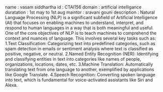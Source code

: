 name : vasam siddhartha
id : CTAI156
domain : artificial intelligance
duratation : 1st may to 1st aug
maintor : sravani gouni
description :
Natural Language Processing (NLP) is a significant subfield of Artificial Intelligence (AI) that focuses on enabling machines to understand, interpret, and respond to human languages in a way that is both meaningful and useful.
One of the core objectives of NLP is to teach machines to comprehend the context and nuances of language. This involves several key tasks such as:
1.Text Classification: Categorizing text into predefined categories, such as spam detection in emails or sentiment analysis where text is classified as positive, negative, or neutral.
2.Named Entity Recognition (NER): Identifying and classifying entities in text into categories like names of people, organizations, locations, dates, etc.
3.Machine Translation: Automatically translating text from one language to another, exemplified by applications like Google Translate.
4.Speech Recognition: Converting spoken language into text, which is fundamental for voice-activated assistants like Siri and Alexa.
